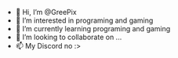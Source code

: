 - 👋 Hi, I’m @GreePix
- 👀 I’m interested in programing and gaming
- 🌱 I’m currently learning programing and gaming
- 💞️ I’m looking to collaborate on ...
- 📫 My Discord no :>

<!---
GreePix/GreePix is a ✨ special ✨ repository because its `README.md` (this file) appears on your GitHub profile.
You can click the Preview link to take a look at your changes.
--->
